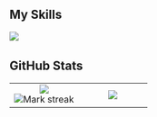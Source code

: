 ## My Skills

<img src="https://img.shields.io/badge/Java-%23ED8B00.svg?logo=openjdk&logoColor=white"> 

## GitHub Stats

<table><tbody><tr border="none"><td width="50%" align="center">
<img align="center" src="https://readme-stats-fork-mauve.vercel.app/api/?username=NikoLabs-LeadDev&theme=dark&show_icons=true&count_private=true"><br>
<img alt="Mark streak" src="https://github-readme-streak-stats-five-roan.vercel.app?user=NikoLabs-LeadDev&theme=dark"></td><td width="50%" align="center">
<img align="center" src="https://readme-stats-fork-mauve.vercel.app/api/top-langs/?username=NikoLabs-LeadDev&theme=dark&hide_border=false&no-bg=true&no-frame=true&langs_count=6"></td></tr></tbody></table>
